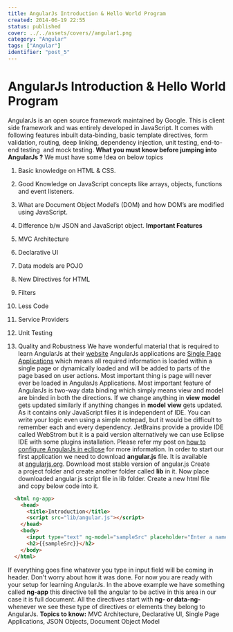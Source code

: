 ```yaml
---
title: AngularJs Introduction & Hello World Program
created: 2014-06-19 22:55
status: published
cover: ../../assets/covers//angular1.png
category: "Angular"
tags: ["Angular"]
identifier: "post_5"
---
```

# AngularJs Introduction & Hello World Program

AngularJs is an open source framework maintained by Google. This is client side framework and was entirely developed in JavaScript. It comes with following features inbuilt data-binding, basic template directives, form validation, routing, deep linking, dependency injection, unit testing, end-to-end testing  and mock testing. **What you must know before jumping into AngularJs ?** We must have some !dea on below topics 

  1. Basic knowledge on HTML & CSS.
  2. Good Knowledge on JavaScript concepts like arrays, objects, functions and event listeners.
  3. What are Document Object Model’s (DOM) and how DOM’s are modified using JavaScript.
  4. Difference b/w JSON and JavaScript object.
**Important Features**

  1. MVC Architecture
  2. Declarative UI
  3. Data models are POJO
  4. New Directives for HTML
  5. Filters
  6. Less Code
  7. Service Providers
  8. Unit Testing
  9. Quality and Robustness
We have wonderful material that is required to learn AngularJs at their [website](https://docs.angularjs.org) AngularJs applications are [Single Page Applications](http://en.wikipedia.org/wiki/Single-page_application) which means all required information is loaded within a single page or dynamically loaded and will be added to parts of the page based on user actions. Most important thing is page will never ever be loaded in AngularJs Applications. Most important feature of AngularJs is two-way data binding which simply means view and model are binded in both the directions. If we change anything in **view** **model** gets updated similarly if anything changes in **model** **view** gets updated. As it contains only JavaScript files it is independent of IDE. You can write your logic even using a simple notepad, but it would be difficult to remember each and every dependency. JetBrains provide a provide IDE called WebStrom but it is a paid version alternatively we can use Eclipse IDE with some plugins installation. Please refer my post on [how to configure AngularJs in eclipse](http://techanand.wordpress.com/2014/03/09/how-to-install-and-configure-angularjs-in-eclipse/) for more information. In order to start our first application we need to download **angular.js** file. It is available at [angularjs.org](https://angularjs.org/). Download most stable version of angular.js Create a project folder and create another folder called **lib** in it. Now place downloaded angular.js script file in lib folder. Create a new html file and copy below code into it.

```html
  <html ng-app>
    <head>
      <title>Introduction</title>
      <script src="lib/angular.js"></script>
    </head>
    <body>
      <input type="text" ng-model="sampleSrc" placeholder="Enter a name here"/>
      <h2>{{sampleSrc}}</h2>
    </body>
  </html>
```

If everything goes fine whatever you type in input field will be coming in header. Don't worry about how it was done. For now you are ready with your setup for learning AngularJs. In the above example we have something called **ng-app** this directive tell the angular to be active in this area in our case it is full document. All the directives start with **ng- or data-ng-** whenever we see these type of directives or elements they belong to AngularJs. **Topics to know:** MVC Architecture, Declarative UI, Single Page Applications, JSON Objects, Document Object Model